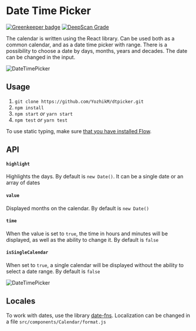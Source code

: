 # Date Time Picker

[![Greenkeeper badge](https://badges.greenkeeper.io/YozhikM/dtpicker.svg)](https://greenkeeper.io/)
[![DeepScan Grade](https://deepscan.io/api/projects/1543/branches/5299/badge/grade.svg)](https://deepscan.io/dashboard/#view=project&pid=1543&bid=5299)

The calendar is written using the React library. Can be used both as a common calendar, and as a date time picker with range.
There is a possibility to choose a date by days, months, years and decades.
The date can be changed in the input.

![DateTimePicker](http://mysolaris.xyz/%D0%A1%D0%BD%D0%B8%D0%BC%D0%BE%D0%BA%20%D1%8D%D0%BA%D1%80%D0%B0%D0%BD%D0%B0%202017-10-16%20%D0%B2%204.26.32%20%D0%9F%D0%9F.png)


## Usage

1. `git clone https://github.com/YozhikM/dtpicker.git`
2. `npm install`
3. `npm start` *or* `yarn start`
4. `npm test` *or* `yarn test`

To use static typing, make sure [that you have installed Flow](https://flow.org/en/docs/install).

## API

#### `highlight`
Highlights the days. By default is `new Date()`. It can be a single date or an array of dates

#### `value`
Displayed months on the calendar. By default is `new Date()`

#### `time`
When the value is set to `true`, the time in hours and minutes will be displayed, as well as the ability to change it. By default is `false`

#### `isSingleCalendar`
When set to `true`, a single calendar will be displayed without the ability to select a date range. By default is `false`

![DateTimePicker](http://mysolaris.xyz/single.png)

## Locales

To work with dates, use the library [date-fns](https://date-fns.org). Localization can be changed in a file `src/components/Calendar/format.js`
